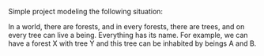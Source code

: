 Simple project modeling the following situation:

In a world, there are forests, and in every forests, there are trees, and on every tree can live a being. Everything has its name. 
For example, we can have a forest X with tree Y and this tree can be inhabited by beings A and B.
